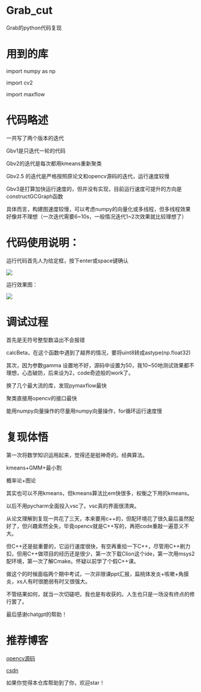 # Grab_cut
Grab的python代码复现


# 用到的库

import numpy as np

import cv2

import maxflow

# 代码略述

一共写了两个版本的迭代

Gbv1是只迭代一轮的代码

Gbv2的迭代是每次都用kmeans重新聚类

Gbv2.5 的迭代是严格按照原论文和opencv源码的迭代，运行速度较慢

Gbv3是打算加快运行速度的，但并没有实现，目前运行速度可提升的方向是constructGCGraph函数

具体而言，构建图速度较慢，可以考虑numpy的向量化或多线程，但多线程效果好像并不理想（一次迭代需要6~10s，一般情况迭代1~2次效果就比较理想了）

# 代码使用说明：

运行代码首先人为给定框，按下enter或space键确认

![](https://fastly.jsdelivr.net/gh/Leevan001/pictureBed@main/utools/16818782369041681878236688.png)

运行效果图：

![](https://fastly.jsdelivr.net/gh/Leevan001/pictureBed@main/utools/1681877296937feb07b7032b61814a0b9e53e68756ac.png)

# 调试过程

首先是无符号整型数溢出不会报错

calcBeta，在这个函数中遇到了越界的情况，要将uint8转成astype(np.float32)

其次，因为参数gamma 设置地不好，源码中设置为50，我10~50地测试效果都不理想，心态破防，后来设为2，code奇迹般的work了。

换了几个最大流的库，发现pymaxflow最快

聚类直接用opencv的接口最快

能用numpy向量操作的尽量用numpy向量操作，for循环运行速度慢

# 复现体悟

第一次将数学知识运用起来，觉得还是挺神奇的。经典算法。

kmeans+GMM+最小割

概率论+图论

其实也可以不用kmeans，但kmeans算法比em快很多，权衡之下用的kmeans。

以后不用pycharm全面投入vsc了。vsc真的界面很清爽。

从论文理解到复现一共花了三天，本来要用c++的，但配环境花了很久最后虽然配好了，但兴趣索然全失，毕竟opencv就是C++写的，再把code重敲一遍意义不大。

但C++还是挺重要的，它运行速度很快，有空再重拾一下C++，尽管用C++刷力扣，但用C++做项目的经历还是很少，第一次下载Clion这个ide，第一次用msys2配环境，第一次了解Cmake。怀疑以前学了个假C++课。

做这个的时候面临两个期中考试，一次非限课ppt汇报，扁桃体发炎+咳嗽+角膜炎，xs人有时很脆弱有时又很强大。

不管结果如何，就当一次切磋吧，我也是有收获的。人生也只是一场没有终点的修行罢了。

最后感谢chatgpt的帮助！



# 推荐博客

[opencv源码](https://www.cnblogs.com/P3nguin/p/8532206.html)

[csdn](https://blog.csdn.net/zouxy09/article/details/8534954?ops_request_misc=%257B%2522request%255Fid%2522%253A%2522168187748416800188549457%2522%252C%2522scm%2522%253A%252220140713.130102334.pc%255Fblog.%2522%257D&request_id=168187748416800188549457&biz_id=0&utm_medium=distribute.pc_search_result.none-task-blog-2~blog~first_rank_ecpm_v1~rank_v31_ecpm-1-8534954-null-null.blog_rank_default&utm_term=grabcut&spm=1018.2226.3001.4450)

如果你觉得本仓库帮助到了你，欢迎star！

